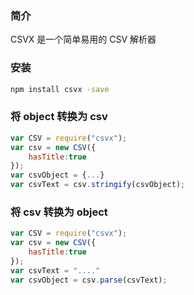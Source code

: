 ### 简介
CSVX 是一个简单易用的 CSV 解析器

### 安装
```sh
npm install csvx -save
```

### 将 object 转换为 csv
```js
var CSV = require("csvx");
var csv = new CSV({
	hasTitle:true
});
var csvObject = {...}
var csvText = csv.stringify(csvObject);
```

### 将 csv 转换为 object
```js
var CSV = require("csvx");
var csv = new CSV({
	hasTitle:true
});
var csvText = "...."
var csvObject = csv.parse(csvText);
```